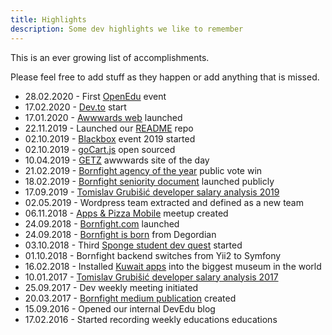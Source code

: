 ```yaml
---
title: Highlights
description: Some dev highlights we like to remember
---
```


This is an ever growing list of accomplishments.

Please feel free to add stuff as they happen or add anything that is missed.

-   28.02.2020 - First [OpenEdu](https://www.facebook.com/events/180040906771766/) event
-   17.02.2020 - [Dev.to](https://dev.to/bornfightcompany) start
-   17.01.2020 -
    [Awwwards web](https://www.bornfight.com/blog/awwwards-annual-2019-creating-a-web-for-the-best-of-the-web/)
    launched
-   22.11.2019 - Launched our [README](https://github.com/bornfight/README) repo
-   02.10.2019 - [Blackbox](https://blackbox.bornfight.com/) event 2019 started
-   02.10.2019 - [goCart.js](https://github.com/bornfight/goCart.js) open sourced
-   10.04.2019 - [GETZ](https://www.bornfight.com/blog/getz-website-wins-awwwards-site-of-the-day/) awwwards site
    of the day
-   21.02.2019 -
    [Bornfight agency of the year](https://www.bornfight.com/blog/we-won-agency-of-the-year-so-whats-next/) public
    vote win
-   18.02.2019 -
    [Bornfight seniority document](https://www.bornfight.com/careers/senioritet/?utm_source=readme&utm_medium=readme&utm_campaign=Bornfight%20Senioritet)
    launched publicly
-   17.09.2019 - [Tomislav Grubišić developer salary analysis 2019](https://www.developeri.place/)
-   02.05.2019 - Wordpress team extracted and defined as a new team
-   06.11.2018 - [Apps & Pizza Mobile](https://www.meetup.com/AppsPizza) meetup created
-   24.09.2018 - [Bornfight.com](https://www.behance.net/gallery/71393825/Bornfight-Digital-Innovation-Company)
    launched
-   24.09.2018 - [Bornfight is born](https://www.bornfight.com/blog/why-we-created-bornfight/) from Degordian
-   03.10.2018 - Third [Sponge student dev quest](https://sponge.degordian.com/) started
-   01.10.2018 - Bornfight backend switches from Yii2 to Symfony
-   16.02.2018 - Installed [Kuwait apps](https://ascc.bornfight.com/) into the biggest museum in the world
-   10.01.2017 -
    [Tomislav Grubišić developer salary analysis 2017](https://www.facebook.com/tomislav/posts/10159699327800567)
-   25.09.2017 - Dev weekly meeting initiated
-   20.03.2017 - [Bornfight medium publication](https://medium.com/@bornfight) created
-   15.09.2016 - Opened our internal DevEdu blog
-   17.02.2016 - Started recording weekly educations educations
